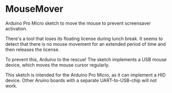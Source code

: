 # MouseMover

Arduino Pro Micro sketch to move the mouse to prevent screensaver activation.

There's a tool that loses its floating license during lunch break. It seems to
detect that there is no mouse movement for an extended period of time and then
releases the license. 

To prevent this, Arduino to the rescue! The sketch implements a USB mouse
device, which moves the mouse cursor regularly. 

This sketch is intended for the Arduino Pro Micro, as it can implement a HID
device. Other Aruino boards with a separate UART-to-USB-chip will not work. 

